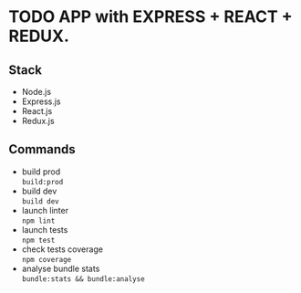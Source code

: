 # TODO APP with EXPRESS + REACT + REDUX.

## Stack

- Node.js
- Express.js
- React.js
- Redux.js

## Commands

- build prod  
`build:prod`  
- build dev  
`build dev`  
- launch linter  
`npm lint`  
- launch tests  
`npm test`  
- check tests coverage  
`npm coverage`  
- analyse bundle stats  
`bundle:stats && bundle:analyse`  
